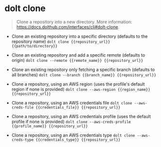# dolt clone
> Clone a repository into a new directory.
> More information: <https://docs.dolthub.com/interfaces/cli#dolt-clone>.

- Clone an existing repository into a specific directory (defaults to the repository name)
`dolt clone {{repository_url}} {{path/to/directory}}`

- Clone an existing repository and add a specific remote (defaults to origin)
`dolt clone --remote {{remote_name}} {{repository_url}}`

- Clone an existing repository only fetching a specific branch (defaults to all branches)
`dolt clone --branch {{branch_name}} {{repository_url}}`

- Clone a repository, using an AWS region (uses the profile's default region if none is provided)
`dolt clone --aws-region {{region_name}} {{repository_url}}`

- Clone a repository, using an AWS credentials file
`dolt clone --aws-creds-file {{credentials_file}} {{repository_url}}`

- Clone a repository, using an AWS credentials profile (uses the default profile if none is provided)
`dolt clone --aws-creds-profile {{profile_name}} {{repository_url}}`

- Clone a repository, using an AWS credentials type
`dolt clone --aws-creds-type {{credentials_type}} {{repository_url}}`
